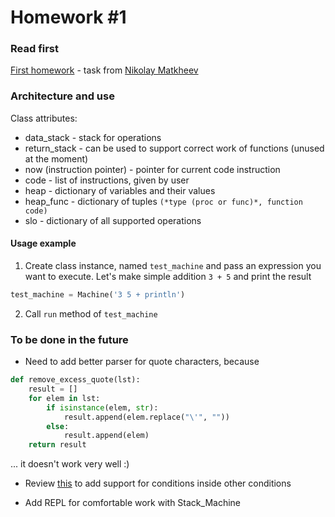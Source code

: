 # Homework #1

### Read first

[First homework](https://gist.github.com/nmatkheev/985ed7fb7a819732ca5539dd43bdc9b5) - task
from [Nikolay Matkheev](https://github.com/nmatkheev)

### Architecture and use

Class attributes:
+ data_stack - stack for operations
+ return_stack - can be used to support correct work of functions (unused at the moment)
+ now (instruction pointer) - pointer for current code instruction
+ code - list of instructions, given by user
+ heap - dictionary of variables and their values
+ heap_func - dictionary of tuples ```(*type (proc or func)*, function code)```
+ slo - dictionary of all supported operations


#### Usage example
1. Create class instance, named ```test_machine``` and pass an expression you want to execute. Let's make simple
   addition ```3 + 5``` and print the result

```python
test_machine = Machine('3 5 + println')
```
2. Call ```run``` method of ```test_machine```

### To be done in the future

+ Need to add better parser for quote characters, because

```python
def remove_excess_quote(lst):
    result = []
    for elem in lst:
        if isinstance(elem, str):
            result.append(elem.replace("\'", ""))
        else:
            result.append(elem)
    return result
```

... it doesn't work very well :)

+ Review [this](https://github.com/ffufcok/KIB_Homework/blob/master/HW_1/Stack_Machine.py#L139-L171) to add support for
  conditions inside other conditions

+ Add REPL for comfortable work with Stack_Machine